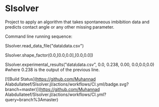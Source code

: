# SIsolver
Project to apply an algorithm that takes spontaneous imbibition data and predicts contact angle or any other missing parameter.  

Command line running sequence:

SIsolver.read_data_file("data\\data.csv")

SIsolver.shape_factor(0.0,[0.0,0.0],[0.0,0.0])

SIsolver.experimental_results("data\\data.csv", 0.0, 0.238, 0.00, 0.0,0.0,0.0) #where 0.238 is the output of the previous line.


[![Build Status](https://github.com/Muhannad Alabdullateef/SIsolver.jl/actions/workflows/CI.yml/badge.svg?branch=master)](https://github.com/Muhannad Alabdullateef/SIsolver.jl/actions/workflows/CI.yml?query=branch%3Amaster)
